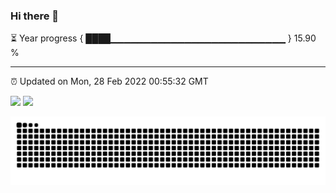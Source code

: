 ### Hi there 👋

⏳ Year progress { ████▁▁▁▁▁▁▁▁▁▁▁▁▁▁▁▁▁▁▁▁▁▁▁▁▁▁ } 15.90 %

---

⏰ Updated on Mon, 28 Feb 2022 00:55:32 GMT

![](https://raw.githubusercontent.com/seesaws/seesaws/main/assets/github-contribution-grid-snake.svg)
![](https://raw.githubusercontent.com/seesaws/seesaws/main/assets/github-contribution-grid-snake.gif)


![](https://raw.githubusercontent.com/L1cardo/L1cardo/main/assets/github-contribution-grid-snake.svg)
